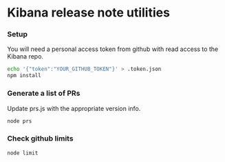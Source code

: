 # Kibana release note utilities

### Setup

You will need a personal access token from github with read access to the
Kibana repo.

```sh
echo '{"token":"YOUR_GITHUB_TOKEN"}' > .token.json
npm install
```

### Generate a list of PRs

Update prs.js with the appropriate version info.

```sh
node prs
```

### Check github limits
```sh
node limit
```
